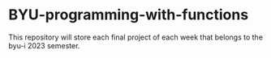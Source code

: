 # BYU-programming-with-functions
This repository will store each final project of each week that belongs to the byu-i 2023 semester.
